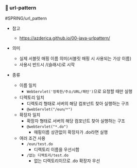### 🌼 url-pattern
#SPRING/url_pattern
- 참고
    - https://azderica.github.io/00-java-urlpattern/

- 의미
	- 실제 서블릿 매핑 이름 의미(서블릿 매핑 시 사용되는 가상 이름)
	- 사용시 반드시 /(슬래시)로 시작	

- 종류
	- 이름 일치
		- `WebServlet('정확한/주소/URL/패턴')`으로 요청할 때만 실행
	- 디렉토리 일치
		- 디렉토리 형태로 서버의 해당 컴포넌트 찾아 실행하는 구조
		- `@webServlet("/eun/*")`
	- 확장자 일치
		- 확장자 형태로 서버의 해당 컴포넌트 찾아 실행하는 구조
		- `@webServlet("*.do")`
			- 매핑이름 상관없이 확장자가 .do라면 실행
	- 여러 조건 사용
		- `/eun/test.do` 
			- 디렉토리 이름을 우선시함
		- `/없는 디렉토리/test.do`
			- 없는 디렉토리이므로 .do 확장자 우선